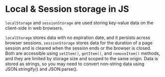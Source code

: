# Local & Session storage in JS

`localStorage` and `sessionStorage` are used storing key-value data on the client-side in web browsers.

`localStorage` stores data with no expiration date, and it persists across browser sessions.
`sessionStorage` stores data for the duration of a page session and is cleared when the session ends or the browser is closed.
Both are accessible using `setItem()`, `getItem()`, and `removeItem()` methods, and they are limited by storage size and scoped to the same origin. Data is stored as strings, so you may need to convert non-string data using JSON.stringify() and JSON.parse().
